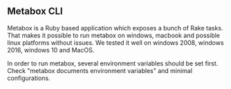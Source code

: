 ## Metabox CLI
Metabox is a Ruby based application which exposes a bunch of Rake tasks. That makes it possible to run metabox on windows, macbook and possible linux platforms without issues. We tested it well on windows 2008, windows 2016, windows 10 and MacOS.

In order to run metabox, several environment variables should be set first. Check "metabox documents environment variables" and minimal configurations. 


